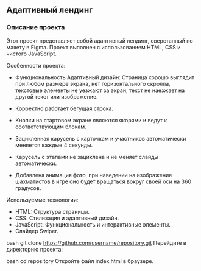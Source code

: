 ## Адаптивный лендинг

### Описание проекта

Этот проект представляет собой адаптивный лендинг, сверстанный по макету в Figma. Проект выполнен с использованием HTML, CSS и чистого JavaScript.

Особенности проекта:

- Функциональность
  Адаптивный дизайн: Страница хорошо выглядит при любом размере экрана, нет горизонтального скролла, текстовые элементы не уезжают за экран, текст не наезжает на другой текст или изображение.

- Корректно работает бегущая строка.

- Кнопки на стартовом экране являются якорями и ведут к соответствующим блокам.

- Зацикленная карусель с карточкам и участников автоматически меняется каждые 4 секунды.

- Карусель с этапами не зациклена и не меняет слайды автоматически.

- Добавлена анимация фото, при наведении на изображение шахматистов в игре оно будет вращаться вокруг своей оси на 360 градусов.

Используемые технологии:

- HTML: Структура страницы.
- CSS: Стилизация и адаптивный дизайн.
- JavaScript: Функциональность и интерактивные элементы.
- Слайдер Swiper.

bash
git clone https://github.com/username/repository.git
Перейдите в директорию проекта:

bash
cd repository
Откройте файл index.html в браузере.
